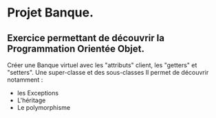# Projet Banque.

## Exercice permettant de découvrir la Programmation Orientée Objet.
Créer une Banque virtuel avec les "attributs" client,
les "getters" et "setters".
Une super-classe et des sous-classes
Il permet de découvrir notamment :

+ les Exceptions
+ L'héritage
+ Le polymorphisme